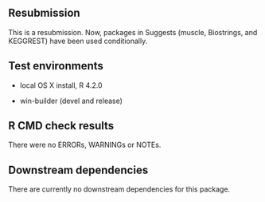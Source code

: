 ## Resubmission

This is a resubmission. Now, packages in Suggests (muscle, Biostrings, and KEGGREST) have been used conditionally. 


## Test environments

* local OS X install, R 4.2.0

* win-builder (devel and release)

## R CMD check results

There were no ERRORs, WARNINGs or NOTEs. 


## Downstream dependencies

There are currently no downstream dependencies for this package.
